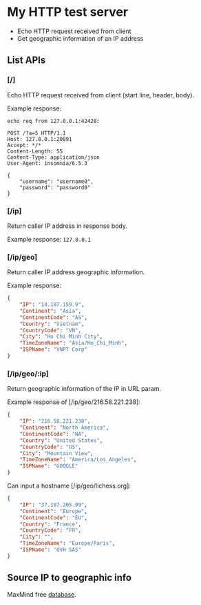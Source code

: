 # My HTTP test server

* Echo HTTP request received from client
* Get geographic information of an IP address

## List APIs

### [/]

Echo HTTP request received from client (start line, header, body).

Example response:

````text
echo req from 127.0.0.1:42428:

POST /?a=5 HTTP/1.1
Host: 127.0.0.1:20891
Accept: */*
Content-Length: 55
Content-Type: application/json
User-Agent: insomnia/6.5.3

{
	"username": "username0",
	"password": "password0"
}
````

### [/ip]

Return caller IP address in response body.

Example response: `127.0.0.1` 

### [/ip/geo]

Return caller IP address geographic information.

Example response:

````json
{
	"IP": "14.187.159.9",
	"Continent": "Asia",
	"ContinentCode": "AS",
	"Country": "Vietnam",
	"CountryCode": "VN",
	"City": "Ho Chi Minh City",
	"TimeZoneName": "Asia/Ho_Chi_Minh",
	"ISPName": "VNPT Corp"
}
````

### [/ip/geo/:ip]

Return geographic information of the IP in URL param.

Example response of [/ip/geo/216.58.221.238]:

````json
{
	"IP": "216.58.221.238",
	"Continent": "North America",
	"ContinentCode": "NA",
	"Country": "United States",
	"CountryCode": "US",
	"City": "Mountain View",
	"TimeZoneName": "America/Los_Angeles",
	"ISPName": "GOOGLE"
}
````

Can input a hostname [/ip/geo/lichess.org]:

````json
{
	"IP": "37.187.205.99",
	"Continent": "Europe",
	"ContinentCode": "EU",
	"Country": "France",
	"CountryCode": "FR",
	"City": "",
	"TimeZoneName": "Europe/Paris",
	"ISPName": "OVH SAS"
}
```` 

## Source IP to geographic info

MaxMind free [database](https://www.maxmind.com/en/accounts/404644/geoip/downloads).
